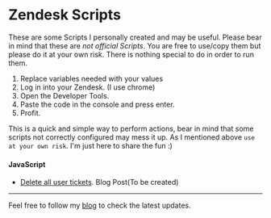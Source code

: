 Zendesk Scripts
===========

These are some Scripts I personally created and may be useful. Please bear in mind that these are *not official Scripts*. You are free to use/copy them but please do it at your own risk. There is nothing special to do in order to run them.

1. Replace variables needed with your values
2. Log in into your Zendesk. (I use chrome)
3. Open the Developer Tools.
4. Paste the code in the console and press enter.
5. Profit.

This is a quick and simple way to perform actions, bear in mind that some scripts not correctly configured may mess it up. As I mentioned above `use at your own risk`. I'm just here to share the fun :)


#### JavaScript

- [Delete all user tickets](https://github.com/abelmartinromero/zdscripts/blob/master/JavaScript/deleteAllUserTickets.js). Blog Post(To be created)


---
Feel free to follow my [blog](www.abelmartinromero.com) to check the latest updates.